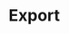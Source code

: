<!--
created_at: '2012-04-12 19:13:39'
updated_at: '2013-03-13 14:13:52'
authors:
    - 'Jérôme Bogaerts'
tags:
    - Deliveries
-->

Export
======


